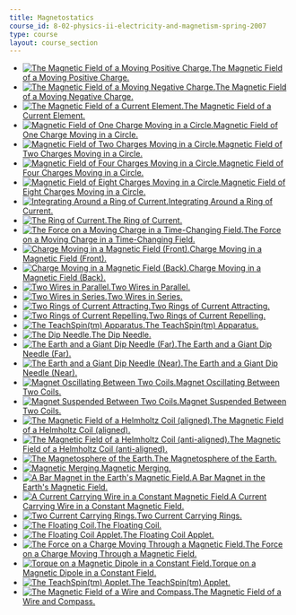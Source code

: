 ```yaml
---
title: Magnetostatics
course_id: 8-02-physics-ii-electricity-and-magnetism-spring-2007
type: course
layout: course_section
---
```

*   [![The Magnetic Field of a Moving Positive Charge.](/courses/physics/8-02-physics-ii-electricity-and-magnetism-spring-2007/visualizations/01MovChrgPosMagThumb.jpg)The Magnetic Field of a Moving Positive Charge.](/ans7870/8/8.02T/f04/visualizations/magnetostatics/01-MovingChargePosMag/01-MovChrgMagPos_f223_320.html)
*   [![The Magnetic Field of a Moving Negative Charge.](/courses/physics/8-02-physics-ii-electricity-and-magnetism-spring-2007/visualizations/02MovChrgNegMagThumb.jpg)The Magnetic Field of a Moving Negative Charge.](/ans7870/8/8.02T/f04/visualizations/magnetostatics/02-MovingChargeNegMag/02-MovChrgMagNeg_f223_320.html)
*   [![The Magnetic Field of a Current Element.](/courses/physics/8-02-physics-ii-electricity-and-magnetism-spring-2007/visualizations/03elementThumb.jpg)The Magnetic Field of a Current Element.](/ans7870/8/8.02T/f04/visualizations/magnetostatics/03-CurrentElement3d/03-cElement320.html)
*   [![Magnetic Field of One Charge Moving in a Circle.](/courses/physics/8-02-physics-ii-electricity-and-magnetism-spring-2007/visualizations/04array01Thumb.jpg)Magnetic Field of One Charge Moving in a Circle.](/ans7870/8/8.02T/f04/visualizations/magnetostatics/04-ArrayCharge01/04-Array1Charge_f50_320.html)
*   [![Magnetic Field of Two Charges Moving in a Circle.](/courses/physics/8-02-physics-ii-electricity-and-magnetism-spring-2007/visualizations/05array02Thumb.jpg)Magnetic Field of Two Charges Moving in a Circle.](/ans7870/8/8.02T/f04/visualizations/magnetostatics/05-ArrayCharge02/05-Array2Charge_f50_320.html)
*   [![Magnetic Field of Four Charges Moving in a Circle.](/courses/physics/8-02-physics-ii-electricity-and-magnetism-spring-2007/visualizations/06array04Thumb.jpg)Magnetic Field of Four Charges Moving in a Circle.](/ans7870/8/8.02T/f04/visualizations/magnetostatics/06-ArrayCharge04/06-Array4Charge_320.html)
*   [![Magnetic Field of Eight Charges Moving in a Circle.](/courses/physics/8-02-physics-ii-electricity-and-magnetism-spring-2007/visualizations/07array08Thumb.jpg)Magnetic Field of Eight Charges Moving in a Circle.](/ans7870/8/8.02T/f04/visualizations/magnetostatics/07-ArrayCharge08/07-Array8Charge_320.html)
*   [![Integrating Around a Ring of Current.](/courses/physics/8-02-physics-ii-electricity-and-magnetism-spring-2007/visualizations/08RingMagIntThumb.jpg)Integrating Around a Ring of Current.](/ans7870/8/8.02T/f04/visualizations/magnetostatics/08-RingMagInt/08-ringMagInt320.html)
*   [![The Ring of Current.](/courses/physics/8-02-physics-ii-electricity-and-magnetism-spring-2007/visualizations/09RingMagFieldThumb.jpg)The Ring of Current.](/ans7870/8/8.02T/f04/visualizations/magnetostatics/09-RingMagField/09-RingMagField320.html)
*   [![The Force on a Moving Charge in a Time-Changing Field.](/courses/physics/8-02-physics-ii-electricity-and-magnetism-spring-2007/visualizations/10forceMovingThumb.jpg)The Force on a Moving Charge in a Time-Changing Field.](/ans7870/8/8.02T/f04/visualizations/magnetostatics/10-forcemovingq/10-ForceMovingQ_f0_320.html)
*   [![Charge Moving in a Magnetic Field (Front).](/courses/physics/8-02-physics-ii-electricity-and-magnetism-spring-2007/visualizations/11QinMagThumb.jpg)Charge Moving in a Magnetic Field (Front).](/ans7870/8/8.02T/f04/visualizations/magnetostatics/11_12-MovingQinMagnet/11-ForceOnCharge_320.html)
*   [![Charge Moving in a Magnetic Field (Back).](/courses/physics/8-02-physics-ii-electricity-and-magnetism-spring-2007/visualizations/12QinMagBThumb.jpg)Charge Moving in a Magnetic Field (Back).](/ans7870/8/8.02T/f04/visualizations/magnetostatics/11_12-MovingQinMagnet/12-ForceOnChargeBack_320.html)
*   [![Two Wires in Parallel.](/courses/physics/8-02-physics-ii-electricity-and-magnetism-spring-2007/visualizations/13parallelThumb.jpg)Two Wires in Parallel.](/ans7870/8/8.02T/f04/visualizations/magnetostatics/13-ParallelWires/13-Parallel_Wires_320_f185.html)
*   [![Two Wires in Series.](/courses/physics/8-02-physics-ii-electricity-and-magnetism-spring-2007/visualizations/14SeriesThumb.jpg)Two Wires in Series.](/ans7870/8/8.02T/f04/visualizations/magnetostatics/14-SeriesWires/14-Series_320.html)
*   [![Two Rings of Current Attracting.](/courses/physics/8-02-physics-ii-electricity-and-magnetism-spring-2007/visualizations/15magForceAttThumb.jpg)Two Rings of Current Attracting.](/ans7870/8/8.02T/f04/visualizations/magnetostatics/15-MagneticForceAttract/15-MagForceAtt_f65_320.html)
*   [![Two Rings of Current Repelling.](/courses/physics/8-02-physics-ii-electricity-and-magnetism-spring-2007/visualizations/16magForceRepThumb.jpg)Two Rings of Current Repelling.](/ans7870/8/8.02T/f04/visualizations/magnetostatics/16-MagneticForceRepel/16-MagForceRepel_f65_320.html)
*   [![The TeachSpin(tm) Apparatus.](/courses/physics/8-02-physics-ii-electricity-and-magnetism-spring-2007/visualizations/17tsthumb.jpg)The TeachSpin(tm) Apparatus.](/ans7870/8/8.02T/f04/visualizations/magnetostatics/17-TeachSpin/17-ForceMagDipole_320.html)
*   [![The Dip Needle.](/courses/physics/8-02-physics-ii-electricity-and-magnetism-spring-2007/visualizations/18dipThumb.jpg)The Dip Needle.](/ans7870/8/8.02T/f04/visualizations/magnetostatics/18-dipNeedle/18-Dip_320.html)
*   [![The Earth and a Giant Dip Needle (Far).](/courses/physics/8-02-physics-ii-electricity-and-magnetism-spring-2007/visualizations/19earthFarThumb.jpg)The Earth and a Giant Dip Needle (Far).](/ans7870/8/8.02T/f04/visualizations/magnetostatics/19_20-EarthandDipNeedle/19-dip_Earth_Far_320.html)
*   [![The Earth and a Giant Dip Needle (Near).](/courses/physics/8-02-physics-ii-electricity-and-magnetism-spring-2007/visualizations/20earthNearThumb.jpg)The Earth and a Giant Dip Needle (Near).](/ans7870/8/8.02T/f04/visualizations/magnetostatics/19_20-EarthandDipNeedle/20-dip_Earth_Closeup_320.html)
*   [![Magnet Oscillating Between Two Coils.](/courses/physics/8-02-physics-ii-electricity-and-magnetism-spring-2007/visualizations/21tsforcethumb.jpg)Magnet Oscillating Between Two Coils.](/ans7870/8/8.02T/f04/visualizations/magnetostatics/21-teachspinforce/21-Force_320.html)
*   [![Magnet Suspended Between Two Coils.](/courses/physics/8-02-physics-ii-electricity-and-magnetism-spring-2007/visualizations/22tsnoforcethumb.jpg)Magnet Suspended Between Two Coils.](/ans7870/8/8.02T/f04/visualizations/magnetostatics/22-teachspinnoforce/22-fod_NoForce_320.html)
*   [![The Magnetic Field of a Helmholtz Coil (aligned).](/courses/physics/8-02-physics-ii-electricity-and-magnetism-spring-2007/visualizations/23coilsalignedthumb.jpg)The Magnetic Field of a Helmholtz Coil (aligned).](/ans7870/8/8.02T/f04/visualizations/magnetostatics/23-coilsaligned/23-coilsaligned320.html)
*   [![The Magnetic Field of a Helmholtz Coil (anti-aligned).](/courses/physics/8-02-physics-ii-electricity-and-magnetism-spring-2007/visualizations/24coilsopposedthumb.jpg)The Magnetic Field of a Helmholtz Coil (anti-aligned).](/ans7870/8/8.02T/f04/visualizations/magnetostatics/24-coilsopposed/24-coilsopposed320.html)
*   [![The Magnetosphere of the Earth.](/courses/physics/8-02-physics-ii-electricity-and-magnetism-spring-2007/visualizations/25mspherefarthumb.jpg)The Magnetosphere of the Earth.](/ans7870/8/8.02T/f04/visualizations/magnetostatics/25-magnetospherefar/25-mspherefar320.html)
*   [![Magnetic Merging.](/courses/physics/8-02-physics-ii-electricity-and-magnetism-spring-2007/visualizations/26msphereclosethumb.jpg)Magnetic Merging.](/ans7870/8/8.02T/f04/visualizations/magnetostatics/26-magnetosphereclose/26-msphereclose320.html)
*   [![A Bar Magnet in the Earth's Magnetic Field.](/courses/physics/8-02-physics-ii-electricity-and-magnetism-spring-2007/visualizations/27barmagthumb.jpg)A Bar Magnet in the Earth's Magnetic Field.](/ans7870/8/8.02T/f04/visualizations/magnetostatics/27-barmagontable/27-barmag320.html)
*   [![A Current Carrying Wire in a Constant Magnetic Field.](/courses/physics/8-02-physics-ii-electricity-and-magnetism-spring-2007/visualizations/28wireinfieldthumb.jpg)A Current Carrying Wire in a Constant Magnetic Field.](/ans7870/8/8.02T/f04/visualizations/magnetostatics/28-wireinfield/28-wireinfield320.html)
*   [![Two Current Carrying Rings.](/courses/physics/8-02-physics-ii-electricity-and-magnetism-spring-2007/visualizations/29tworingsthumb.jpg)Two Current Carrying Rings.](/ans7870/8/8.02T/f04/visualizations/magnetostatics/29-tworings/29-tworings320.html)
*   [![The Floating Coil.](/courses/physics/8-02-physics-ii-electricity-and-magnetism-spring-2007/visualizations/30floatcoilthumb.jpg)The Floating Coil.](/ans7870/8/8.02T/f04/visualizations/magnetostatics/30-floatingcoil/30-FloatCoil_320.html)
*   [![The Floating Coil Applet.](/courses/physics/8-02-physics-ii-electricity-and-magnetism-spring-2007/visualizations/31floatcoilappthumb.jpg)The Floating Coil Applet.](/ans7870/8/8.02T/f04/visualizations/magnetostatics/31-floatingcoilapp/31-floatcoil320.html)
*   [![The Force on a Charge Moving Through a Magnetic Field.](/courses/physics/8-02-physics-ii-electricity-and-magnetism-spring-2007/visualizations/32force_in_bfield_thumb.jpg)The Force on a Charge Moving Through a Magnetic Field.](/ans7870/8/8.02T/f04/visualizations/magnetostatics/32-force_in_bfield/32-force_in_bfield_p320.html)
*   [![Torque on a Magnetic Dipole in a Constant Field.](/courses/physics/8-02-physics-ii-electricity-and-magnetism-spring-2007/visualizations/33torqueondipbthumb.jpg)Torque on a Magnetic Dipole in a Constant Field.](/ans7870/8/8.02T/f04/visualizations/magnetostatics/33-torqueondipoleb/33-torqueondipb320.html)
*   [![The TeachSpin(tm) Applet.](/courses/physics/8-02-physics-ii-electricity-and-magnetism-spring-2007/visualizations/34teachspinappthumb.jpg)The TeachSpin(tm) Applet.](/ans7870/8/8.02T/f04/visualizations/magnetostatics/34-teachspinapp/34-teachspinapp320.html)
*   [![The Magnetic Field of a Wire and Compass.](/courses/physics/8-02-physics-ii-electricity-and-magnetism-spring-2007/visualizations/35wirecompassthumb.jpg)The Magnetic Field of a Wire and Compass.](/ans7870/8/8.02T/f04/visualizations/magnetostatics/35-wireandmagnetapp/35-wirecompass320.html)